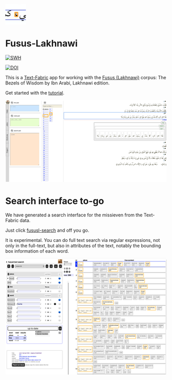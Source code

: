 ![logo](code/static/logo.png)

# Fusus-Lakhnawi

[![SWH](https://archive.softwareheritage.org/badge/origin/https://github.com/annotation/app-fusus/)](https://archive.softwareheritage.org/browse/origin/https://github.com/annotation/app-fusus/)

[![DOI](https://zenodo.org/badge/DOI/10.5281/zenodo.5638342.svg)](https://doi.org/10.5281/zenodo.5638342)

This is a
[Text-Fabric](https://github.com/annotation/text-fabric) app
for working with the
[Fusus (Lakhnawi)](https://github.com/among/fusus) corpus: The Bezels of Wisdom by Ibn Arabi, Lakhnawi edition.

Get started with the
[tutorial](https://nbviewer.jupyter.org/github/annotation/tutorials/blob/master/fususl/start.ipynb).

![shot](images/shot.png)

# Search interface to-go

We have generated a search interface for the missieven from the Text-Fabric data.

Just click
[fususl-search](https://annotation.github.io/app-fususl/)
and off you go.

It is experimental.
You can do full text search via regular expressions, not only in the full-text,
but also in attributes of the text, notably the bounding box information of each word.

![ls](ls.png)

